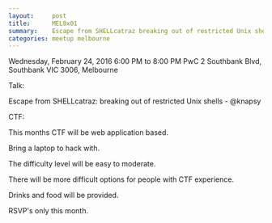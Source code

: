 ```yaml
---
layout:     post
title:      MEL0x01
summary:    Escape from SHELLcatraz breaking out of restricted Unix shells
categories: meetup melbourne
---
```


Wednesday, February 24, 2016
6:00 PM to 8:00 PM
PwC
2 Southbank Blvd, Southbank VIC 3006, Melbourne

Talk:

Escape from SHELLcatraz: breaking out of restricted Unix shells - @knapsy

CTF:

This months CTF will be web application based.

Bring a laptop to hack with.

The difficulty level will be easy to moderate.

There will be more difficult options for people with CTF experience.

Drinks and food will be provided.

RSVP's only this month. 
